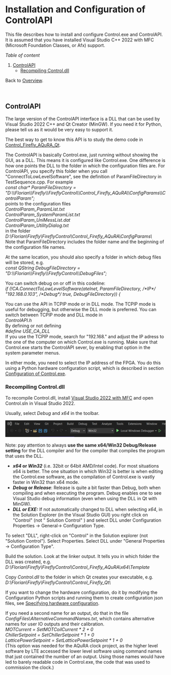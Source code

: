 # Installation and Configuration of ControlAPI

This file describes how to install and configure Control.exe and ControlAPI. It is assumed that you have installed Visual Studio C++ 2022 with MFC (Microsoft Foundation Classes, or Afx) support.

*Table of content*  

1. [ControlAPI](#controlapi)
   - [Recompiling Control.dll](#recompiling-controldll)
 
Back to [Overview](../README.md).

&nbsp;


## ControlAPI

The large version of the ControlAPI interface is a DLL that can be used by Visual Studio 2022 C++ and Qt Creator (MinGW). If you need it for Python, please tell us as it would be very easy to support it.

The best way to get to know this API is to study the demo code in [Control_Firefly_AQuRA_Qt](https://github.com/opticsfoundry/OpticsFoundry_Control_Qt).


The ControlAPI is basically Control.exe, just running without showing the GUI, as a DLL. This means it is configured like Control.exe. One difference is how one points the DLL to the folder in which the configuration files are. For ControlAPI, you specify this folder when you call "ConnectToLowLevelSoftware", see the definition of ParamFileDirectory in TestSequence.cpp. For example  
_const char\* ParamFileDirectory = "D:\\\\Florian\\\\Firefly\\\\FireflyControl\\\\Control_Firefly_AQuRA\\\\ConfigParams\\\\ControlParam";_  
points to the configuration files  
_ControlParam_ParamList.txt_  
_ControlParam_SystemParamList.txt_  
_ControlParam_UniMessList.dat_  
_ControlParam_UtilityDialog.txt_  
in the folder  
_D:\\Florian\\Firefly\\FireflyControl\\Control_Firefly_AQuRA\\ConfigParams\\_  
Note that ParamFileDirectory includes the folder name and the beginning of the configuration file names.

At the same location, you should also specify a folder in which debug files will be stored, e.g.  
_const QString DebugFileDirectory = "D:\\\\Florian\\\\Firefly\\\\FireflyControl\\\\DebugFiles";_  

You can switch debug on or off in this codeline:  
_if (!CA.ConnectToLowLevelSoftware(atelnet, ParamFileDirectory, /\*IP\*/ "192.168.0.103", /\*Debug\*/ true, DebugFileDirectory)) {_  


You can use the API in TCPIP mode or in DLL mode. The TCPIP mode is useful for debugging, but otherwise the DLL mode is preferred. You can switch between TCPIP mode and DLL mode in  
_ControlAPI.h_  
By defining or not defining  
_#define USE_CA_DLL_  
If you use the TCPIP mode, search for "192.168." and adjust the IP adress to the one of the computer on which Control.exe is running. Make sure that Control.exe starts the ControlAPI sever, by enabling that option in the system parameter menus.  

In either mode, you need to select the IP address of the FPGA. You do this using a Python hardware configuration script, which is described in section [Configuration of Control.exe](InstallationAndConfigurationOfControlEXE.md#configuration-of-controlexe).  

### Recompiling Control.dll

To recompile Control.dll, install [Visual Studio 2022 with MFC](InstallationOfVisualStudio.md) and open Control.sln in Visual Studio 2022. 

Usually, select _Debug_ and _x64_ in the toolbar. 

![Build version selector](Images/VisualStudio2022BuildVersionSelection.png)

Note: pay attention to always **use the same x64/Win32 Debug/Release setting** for the DLL compiler and for the compiler that compiles the program that uses the DLL.  
- **_x64_ or _Win32_** (i.e. 32bit or 64bit AMD/Intel code). For most situations x64 is better. The one situation in which Win32 is better is when editing the Control.exe software, as the compilation of Control.exe is vastly faster in Win32 than x64 mode.  
- **_Debug_ or _Release_**: Release is quite a bit faster than Debug, both when compiling and when executing the program. Debug enables one to see Visual Studio debug information (even when using the DLL in Qt with MinGW).  
- **_DLL or EXE:_** If not automatically changed to DLL when selecting _x64_, in the Solution Explorer (in the Visual Studio GUI) you right click on "Control" (not " Solution Control" ) and select DLL under Configuration Properties -> General-> Configuration Type.  


To select "DLL", right-click on "Control" in the Solution explorer (not "Solution Control"). Select Properties. Select DLL under "General Properties -> Configuration Type".  

Build the solution. Look at the linker output. It tells you in which folder the DLL was created, e.g.  
_D:\\Florian\\Firefly\\FireflyControl\\Control_Firefly_AQuRA\\x64\\Template_  

Copy _Control.dll_ to the folder in which Qt creates your executable, e.g.  
_D:\\Florian\\Firefly\\FireflyControl\\Control_Firefly_Qt\\_  

If you want to change the hardware configuration, do it by modifying the Configuration Python scripts and running them to create configuration json files, see [Specifying hardware configuration](#specifying-hardware-configuration).  

If you need a second name for an output, do that in the file _ConfigFiles\AlternativeCommandNames.txt_, which contains alternative names for user IO outputs and their calibration.  
_MOTCurrent = SetMOTCoilCurrent * 2 + 0_  
_ChillerSetpoint = SetChillerSetpoint * 1 + 0_  
_LatticePowerSetpoint = SetLatticePowerSetpoint * 1 + 0_  
(This option was needed for the AQuRA clock project, as the higher level software by LTE accessed the lower level software using command names that just contained the number of an output. Using those names would have led to barely readable code in Control.exe, the code that was used to commission the clock.)
